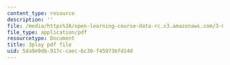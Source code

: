 ```yaml
---
content_type: resource
description: ''
file: /media/https%3A/open-learning-course-data-rc.s3.amazonaws.com/3-091sc-introduction-to-solid-state-chemistry-fall-2010/5da9e9d6917ccaec6c30f45973bfd14d_IKJJ1SiMbjg.pdf
file_type: application/pdf
resourcetype: Document
title: 3play pdf file
uid: 5da9e9d6-917c-caec-6c30-f45973bfd14d
---
```


